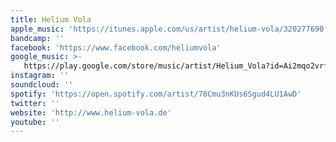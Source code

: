```yaml
---
title: Helium Vola
apple_music: 'https://itunes.apple.com/us/artist/helium-vola/320277690'
bandcamp: ''
facebook: 'https://www.facebook.com/heliumvola'
google_music: >-
   https://play.google.com/store/music/artist/Helium_Vola?id=Ai2mqo2vrfianf6obdps4sznpf4
instagram: ''
soundcloud: ''
spotify: 'https://open.spotify.com/artist/78Cmu3nKUs6Sgud4LU1AwD'
twitter: ''
website: 'http://www.helium-vola.de'
youtube: ''
---
```


